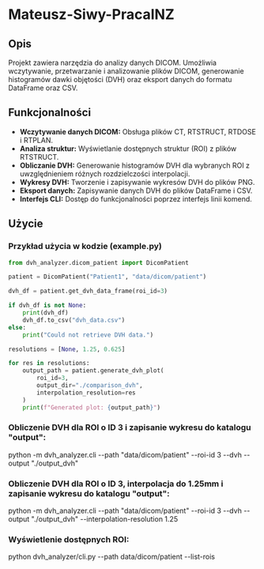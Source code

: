 # Mateusz-Siwy-PracaINZ

## Opis

Projekt zawiera narzędzia do analizy danych DICOM. Umożliwia wczytywanie, przetwarzanie i analizowanie plików DICOM, generowanie histogramów dawki objętości (DVH) oraz eksport danych do formatu DataFrame oraz CSV.

## Funkcjonalności

*   **Wczytywanie danych DICOM:** Obsługa plików CT, RTSTRUCT, RTDOSE i RTPLAN.
*   **Analiza struktur:** Wyświetlanie dostępnych struktur (ROI) z plików RTSTRUCT.
*   **Obliczanie DVH:** Generowanie histogramów DVH dla wybranych ROI z uwzględnieniem różnych rozdzielczości interpolacji.
*   **Wykresy DVH:** Tworzenie i zapisywanie wykresów DVH do plików PNG.
*   **Eksport danych:** Zapisywanie danych DVH do plików DataFrame i CSV.
*   **Interfejs CLI:** Dostęp do funkcjonalności poprzez interfejs linii komend.

## Użycie

### Przykład użycia w kodzie (example.py)

```python
from dvh_analyzer.dicom_patient import DicomPatient

patient = DicomPatient("Patient1", "data/dicom/patient")

dvh_df = patient.get_dvh_data_frame(roi_id=3)

if dvh_df is not None:
    print(dvh_df)
    dvh_df.to_csv("dvh_data.csv")
else:
    print("Could not retrieve DVH data.")

resolutions = [None, 1.25, 0.625]

for res in resolutions:
    output_path = patient.generate_dvh_plot(
        roi_id=3, 
        output_dir="./comparison_dvh", 
        interpolation_resolution=res
    )
    print(f"Generated plot: {output_path}")

```

### Obliczenie DVH dla ROI o ID 3 i zapisanie wykresu do katalogu "output":
python -m dvh_analyzer.cli --path "data/dicom/patient" --roi-id 3 --dvh --output "./output_dvh"

### Obliczenie DVH dla ROI o ID 3, interpolacja do 1.25mm i zapisanie wykresu do katalogu "output":
python -m dvh_analyzer.cli --path "data/dicom/patient" --roi-id 3 --dvh --output "./output_dvh" --interpolation-resolution 1.25

### Wyświetlenie dostępnych ROI:
python dvh_analyzer/cli.py --path data/dicom/patient --list-rois
